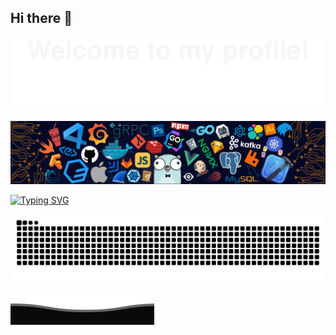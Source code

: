 ## Hi there 👋
![](assets/Bottom_up.svg)

![](assets/header.png)

<!--   my-ticker -->    
[![Typing SVG](https://readme-typing-svg.herokuapp.com?color=%2336BCF7&center=true&vCenter=true&width=600&lines=Hi+there+👋,+I+am+Whoami;+Welcome+to+My+Profile!;Over+4+years+of+programming+experience;Always+learning+new+things+;Machine+learning+enthusiast+;Kaggle+community+member)](https://git.io/typing-svg)



<picture>
  <source media="(prefers-color-scheme: dark)" srcset="https://raw.githubusercontent.com/Whoami-e/Whoami-e/output/github-contribution-grid-snake-dark.svg" />
  <source media="(prefers-color-scheme: light)" srcset="https://raw.githubusercontent.com/Whoami-e/Whoami-e/output/github-contribution-grid-snake.svg" />
  <img alt="github-snake" src="https://raw.githubusercontent.com/Whoami-e/Whoami-e/output/github-contribution-grid-snake.svg" />
</picture>

![](assets/Bottom_down.svg)
<!--
**Whoami-e/Whoami-e** is a ✨ _special_ ✨ repository because its `README.md` (this file) appears on your GitHub profile.

Here are some ideas to get you started:

- 🔭 I’m currently working on ...
- 🌱 I’m currently learning ...
- 👯 I’m looking to collaborate on ...
- 🤔 I’m looking for help with ...
- 💬 Ask me about ...
- 📫 How to reach me: ...
- 😄 Pronouns: ...
- ⚡ Fun fact: ...
-->

